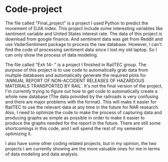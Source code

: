 # Code-project
The file called "Final_project" is a project I used Python to predict the movement of DJIA index. This project include some interesting variables like sentiment variable and United States interest rate.
The data of this project is download from google finance. And sentiment data was get from Reddit and use VaderSentiment package to process the raw database. However, I can't find the code of processing sentiment data since I lost my old laptop. So I can only show the process of data modeling.

The file called "Exh 14- " is a project I finished in RailTEC group. The purpose of this project is to use code to automatically grab data from multiple databases and automatically generate the required plots for 'ANNUAL REPORT OF NON-ACCIDENT RELEASES OF HAZARDOUS MATERIALS TRANSPORTED BY RAIL'. 
It's not the final version of the project, I'm currently trying to figure out how to get code to automatically create a whole new database (The data provided by the railroads is very confusing and there are major problems with the format). This will make it easier for RailTEC to use the relevant data at any time in the future for NAR research. Also, I need to optimize the code to make the process of capturing data and producing graphs as simple as possible in order to make it easier to produce the graphs needed for the report in the future. There are still some shortcomings in this code, and I will spend the rest of my semester optimizing it.

I also have some other coding related projects, but in my opinion, the two projects I am currently showing are the more valuable ones for me in terms of data modeling and data analysis.
